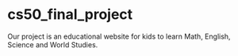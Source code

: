 # cs50_final_project
Our project is an educational website for kids to learn Math, English, Science and World Studies.
